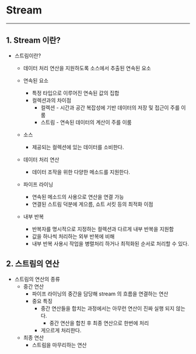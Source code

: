 # Stream
***
## 1. Stream 이란?
- 스트림이란?
  - 데이터 처리 연산을 지원하도록 소스에서 추출된 연속된 요소

  - 연속된 요소
    - 특정 타입으로 이루어진 연속된 값의 집합
    - 컬렉션과의 차이점
      - 컬렉션 - 시간과 공간 복잡성에 기반 데이터의 저장 및 접근이 주를 이룸
      - 스트림 - 연속된 데이터의 계산이 주를 이룸
  - 소스
    - 제공되는 컬렉션에 있는 데이터를 소비한다.
  - 데이터 처리 연산
    - 데이터 조작을 위한 다양한 메소드를 지원한다.
  - 파이프 라이닝
    - 연속된 메소드의 사용으로 연산을 연결 가능
    - 연결된 스트림 덕분에 게으름, 쇼트 서킷 등의 최적화 이점
  - 내부 반복
    - 반복자를 명시적으로 지정하는 컬렉션과 다르게 내부 반복을 지원함
    - 값을 하나씩 처리하는 외부 반복에 비해
    - 내부 반복 사용시 작업을 병렬처리 하거나 최적화된 순서로 처리할 수 있다.

## 2. 스트림의 연산
- 스트림의 연산의 종류
  - 중간 연산
    - 파이프 라이닝의 중간을 담당해 stream 의 흐름을 연결하는 연산
    - 중요 특징
      - 중간 연산들을 합치는 과정에서는 아무런 연산이 진짜 실행 되지 않는다.
        - 중간 연산을 합친 후 최종 연산으로 한번에 처리
      - 게으르게 처리한다. 
  - 최종 연산
    - 스트림을 마무리하는 연산